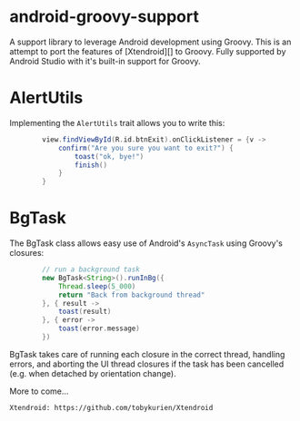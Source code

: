 # android-groovy-support

A support library to leverage Android development using Groovy. This is an attempt to port the features of [Xtendroid][] to Groovy. Fully supported by Android Studio with it's built-in support for Groovy.

# AlertUtils

Implementing the ```AlertUtils``` trait allows you to write this:

```groovy
        view.findViewById(R.id.btnExit).onClickListener = {v ->
            confirm("Are you sure you want to exit?") {
                toast("ok, bye!")
                finish()
            }
        }
```

# BgTask

The BgTask class allows easy use of Android's ```AsyncTask``` using Groovy's closures:

```groovy
        // run a background task
        new BgTask<String>().runInBg({
            Thread.sleep(5_000)
            return "Back from background thread"
        }, { result ->
            toast(result)
        }, { error ->
            toast(error.message)
        })
```

BgTask takes care of running each closure in the correct thread, handling errors, and aborting the UI thread closures if the task has been cancelled (e.g. when detached by orientation change).

More to come...

    Xtendroid: https://github.com/tobykurien/Xtendroid
